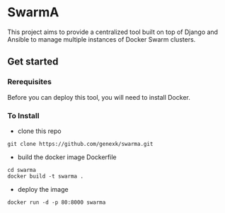 # SwarmA
This project aims to provide a centralized tool built on top of Django and Ansible to manage multiple instances of Docker Swarm clusters.

## Get started
### Rerequisites
Before you can deploy this tool, you will need to install Docker.
### To Install
- clone this repo
```
git clone https://github.com/genexk/swarma.git
```
- build the docker image Dockerfile
```
cd swarma
docker build -t swarma .
```
- deploy the image
```
docker run -d -p 80:8000 swarma
```
